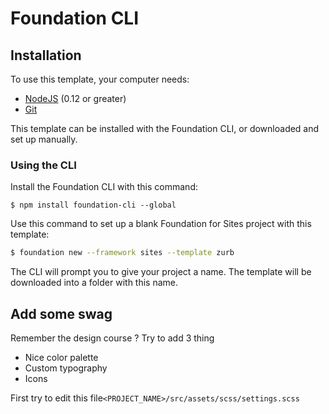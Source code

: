 # Foundation CLI

## Installation

To use this template, your computer needs:

* [NodeJS](https://nodejs.org/en/) \(0.12 or greater\)
* [Git](https://git-scm.com/)

This template can be installed with the Foundation CLI, or downloaded and set up manually.

### Using the CLI

Install the Foundation CLI with this command:

```
$ npm install foundation-cli --global
```

Use this command to set up a blank Foundation for Sites project with this template:

```bash
$ foundation new --framework sites --template zurb
```

The CLI will prompt you to give your project a name. The template will be downloaded into a folder with this name.

## Add some swag

Remember the design course ? Try to add 3 thing

* Nice color palette
* Custom typography
* Icons

First try to edit this file`<PROJECT_NAME>/src/assets/scss/settings.scss`

